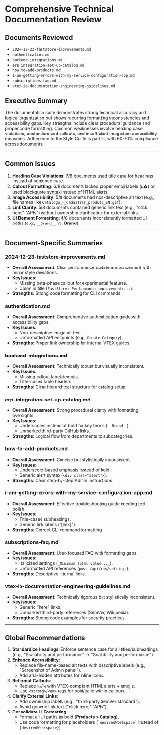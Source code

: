 # Comprehensive Technical Documentation Review

## Documents Reviewed

- `2024-12-23-faststore-improvements.md`
- `authentication.md`
- `backend-integrations.md`
- `erp-integration-set-up-catalog.md`
- `how-to-add-products.md`
- `i-am-getting-errors-with-my-service-configuration-app.md`
- `subscriptions-faq.md`
- `vtex-io-documentation-engineering-guidelines.md`

## Executive Summary

The documentation suite demonstrates strong technical accuracy and logical organization but shows recurring formatting inconsistencies and accessibility gaps. Key strengths include clear procedural guidance and proper code formatting. Common weaknesses involve heading case violations, unstandardized callouts, and insufficient image/text accessibility measures. Adherence to the Style Guide is partial, with 60-70% compliance across documents.

---

## Common Issues

1. **Heading Case Violations**: 7/8 documents used title case for headings instead of sentence case.
2. **Callout Formatting**: 6/8 documents lacked proper emoji labels (ℹ️/⚠️) or used blockquote syntax instead of HTML alerts.
3. **Image Accessibility**: 5/8 documents had non-descriptive alt text (e.g., file names like `Catalogo_-_Cadastrar_produto_EN.gif`).
4. **Link Clarity**: 5/8 documents contained generic link text (e.g., "click here," "APIs") without ownership clarification for external links.
5. **UI Element Formatting**: 4/8 documents inconsistently formatted UI paths (e.g., `__Brand__` vs. **Brand**).

---

## Document-Specific Summaries

### 2024-12-23-faststore-improvements.md

- **Overall Assessment**: Clear performance update announcement with minor style deviations.
- **Key Issues**:
  - Missing beta-phase callout for experimental features.
  - Colon in title (`FastStore: Performance improvements...`).
- **Strengths**: Strong code formatting for CLI commands.

### authentication.md

- **Overall Assessment**: Comprehensive authentication guide with accessibility gaps.
- **Key Issues**:
  - Non-descriptive image alt text.
  - Unformatted API endpoints (e.g., `Create Category`).
- **Strengths**: Proper link ownership for internal VTEX guides.

### backend-integrations.md

- **Overall Assessment**: Technically robust but visually inconsistent.
- **Key Issues**:
  - Missing callout labels/emojis.
  - Title-cased table headers.
- **Strengths**: Clear hierarchical structure for catalog setup.

### erp-integration-set-up-catalog.md

- **Overall Assessment**: Strong procedural clarity with formatting oversights.
- **Key Issues**:
  - Underscores instead of bold for key terms (`__Brand__`).
  - Unmarked third-party GitHub links.
- **Strengths**: Logical flow from departments to subcategories.

### how-to-add-products.md

- **Overall Assessment**: Concise but stylistically inconsistent.
- **Key Issues**:
  - Underscore-based emphasis instead of bold.
  - Generic alert syntax (`<div class="alert">`).
- **Strengths**: Clear step-by-step Admin instructions.

### i-am-getting-errors-with-my-service-configuration-app.md

- **Overall Assessment**: Effective troubleshooting guide needing text polish.
- **Key Issues**:
  - Title-cased subheadings.
  - Generic link labels ("[link]").
- **Strengths**: Correct CLI command formatting.

### subscriptions-faq.md

- **Overall Assessment**: User-focused FAQ with formatting gaps.
- **Key Issues**:
  - Italicized settings (`_Minimum total value..._`).
  - Unformatted API references (`post-/api/rns/settings`).
- **Strengths**: Descriptive internal links.

### vtex-io-documentation-engineering-guidelines.md

- **Overall Assessment**: Technically rigorous but stylistically inconsistent.
- **Key Issues**:
  - Generic "here" links.
  - Unmarked third-party references (SemVer, Wikipedia).
- **Strengths**: Strong code examples for security practices.

---

## Global Recommendations

1. **Standardize Headings**: Enforce sentence case for all titles/subheadings (e.g., "Scalability and performance" → "Scalability and performance").
2. **Enhance Accessibility**:
   - Replace file-name-based alt texts with descriptive labels (e.g., "Screenshot of Admin panel").
   - Add aria-hidden attributes for inline icons.
3. **Reformat Callouts**:
   - Replace `>⚠️`/`>ℹ️` with VTEX-compliant HTML alerts + emojis.
   - Use `<strong>`/`<em>` tags for bold/italic within callouts.
4. **Clarify External Links**:
   - Add ownership labels (e.g., "third-party SemVer standard").
   - Avoid generic link text ("click here," "APIs").
5. **Consolidate UI Formatting**:
   - Format all UI paths as bold (**Products > Catalog**).
   - Use code formatting for placeholders (`` `desiredWorkspace` `` instead of `{desiredWorkspace}`).
